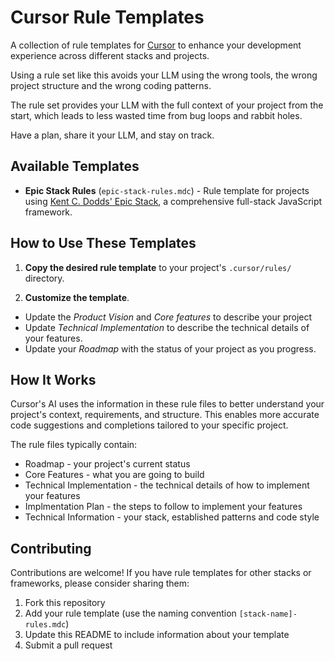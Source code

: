 # Cursor Rule Templates

A collection of rule templates for [Cursor](https://cursor.sh/) to enhance your development experience across different stacks and projects.

Using a rule set like this avoids your LLM using the wrong tools, the wrong project structure and the wrong coding patterns. 

The rule set provides your LLM with the full context of your project from the start, which leads to less wasted time from bug loops and rabbit holes. 

Have a plan, share it your LLM, and stay on track.

## Available Templates

- **Epic Stack Rules** (`epic-stack-rules.mdc`) - Rule template for projects using [Kent C. Dodds' Epic Stack](https://github.com/epicweb-dev/epic-stack), a comprehensive full-stack JavaScript framework.

## How to Use These Templates

1. **Copy the desired rule template** to your project's `.cursor/rules/` directory.

2. **Customize the template**. 
- Update the _Product Vision_ and _Core features_ to describe your project
- Update _Technical Implementation_ to describe the technical details of your features. 
- Update your _Roadmap_ with the status of your project as you progress.

## How It Works

Cursor's AI uses the information in these rule files to better understand your project's context, requirements, and structure. This enables more accurate code suggestions and completions tailored to your specific project.

The rule files typically contain:
- Roadmap - your project's current status
- Core Features - what you are going to build
- Technical Implementation - the technical details of how to implement your features 
- Implmentation Plan - the steps to follow to implement your features
- Technical Information - your stack, established patterns and code style

## Contributing

Contributions are welcome! If you have rule templates for other stacks or frameworks, please consider sharing them:

1. Fork this repository
2. Add your rule template (use the naming convention `[stack-name]-rules.mdc`)
3. Update this README to include information about your template
4. Submit a pull request
